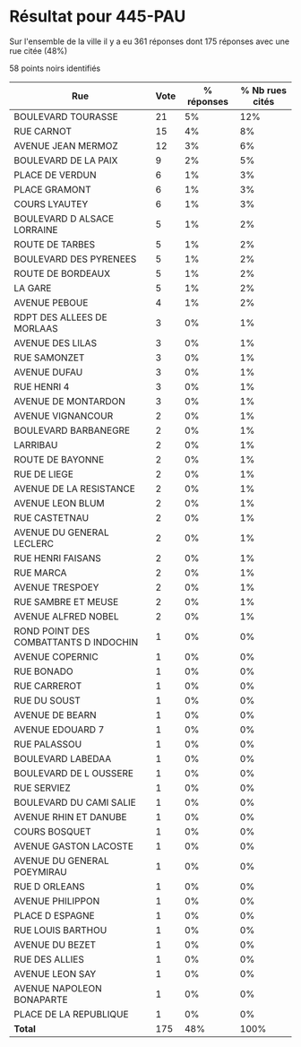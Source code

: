 # Résultat pour 445-PAU

Sur l'ensemble de la ville il y a eu 361 réponses dont 175 réponses avec une rue citée (48%)

58 points noirs identifiés

| Rue | Vote | % réponses | % Nb rues cités|
|-----|------|------------|----------------|
| BOULEVARD TOURASSE | 21 | 5% | 12%|
| RUE CARNOT | 15 | 4% | 8%|
| AVENUE JEAN MERMOZ | 12 | 3% | 6%|
| BOULEVARD DE LA PAIX | 9 | 2% | 5%|
| PLACE DE VERDUN | 6 | 1% | 3%|
| PLACE GRAMONT | 6 | 1% | 3%|
| COURS LYAUTEY | 6 | 1% | 3%|
| BOULEVARD D ALSACE LORRAINE | 5 | 1% | 2%|
| ROUTE DE TARBES | 5 | 1% | 2%|
| BOULEVARD DES PYRENEES | 5 | 1% | 2%|
| ROUTE DE BORDEAUX | 5 | 1% | 2%|
| LA GARE | 5 | 1% | 2%|
| AVENUE PEBOUE | 4 | 1% | 2%|
| RDPT DES ALLEES DE MORLAAS | 3 | 0% | 1%|
| AVENUE DES LILAS | 3 | 0% | 1%|
| RUE SAMONZET | 3 | 0% | 1%|
| AVENUE DUFAU | 3 | 0% | 1%|
| RUE HENRI 4 | 3 | 0% | 1%|
| AVENUE DE MONTARDON | 3 | 0% | 1%|
| AVENUE VIGNANCOUR | 2 | 0% | 1%|
| BOULEVARD BARBANEGRE | 2 | 0% | 1%|
| LARRIBAU | 2 | 0% | 1%|
| ROUTE DE BAYONNE | 2 | 0% | 1%|
| RUE DE LIEGE | 2 | 0% | 1%|
| AVENUE DE LA RESISTANCE | 2 | 0% | 1%|
| AVENUE LEON BLUM | 2 | 0% | 1%|
| RUE CASTETNAU | 2 | 0% | 1%|
| AVENUE DU GENERAL LECLERC | 2 | 0% | 1%|
| RUE HENRI FAISANS | 2 | 0% | 1%|
| RUE MARCA | 2 | 0% | 1%|
| AVENUE TRESPOEY | 2 | 0% | 1%|
| RUE SAMBRE ET MEUSE | 2 | 0% | 1%|
| AVENUE ALFRED NOBEL | 2 | 0% | 1%|
| ROND POINT DES COMBATTANTS D INDOCHIN | 1 | 0% | 0%|
| AVENUE COPERNIC | 1 | 0% | 0%|
| RUE BONADO | 1 | 0% | 0%|
| RUE CARREROT | 1 | 0% | 0%|
| RUE DU SOUST | 1 | 0% | 0%|
| AVENUE DE BEARN | 1 | 0% | 0%|
| AVENUE EDOUARD 7 | 1 | 0% | 0%|
| RUE PALASSOU | 1 | 0% | 0%|
| BOULEVARD LABEDAA | 1 | 0% | 0%|
| BOULEVARD DE L OUSSERE | 1 | 0% | 0%|
| RUE SERVIEZ | 1 | 0% | 0%|
| BOULEVARD DU CAMI SALIE | 1 | 0% | 0%|
| AVENUE RHIN ET DANUBE | 1 | 0% | 0%|
| COURS BOSQUET | 1 | 0% | 0%|
| AVENUE GASTON LACOSTE | 1 | 0% | 0%|
| AVENUE DU GENERAL POEYMIRAU | 1 | 0% | 0%|
| RUE D ORLEANS | 1 | 0% | 0%|
| AVENUE PHILIPPON | 1 | 0% | 0%|
| PLACE D ESPAGNE | 1 | 0% | 0%|
| RUE LOUIS BARTHOU | 1 | 0% | 0%|
| AVENUE DU BEZET | 1 | 0% | 0%|
| RUE DES ALLIES | 1 | 0% | 0%|
| AVENUE LEON SAY | 1 | 0% | 0%|
| AVENUE NAPOLEON BONAPARTE | 1 | 0% | 0%|
| PLACE DE LA REPUBLIQUE | 1 | 0% | 0%|
| **Total** | 175 | 48% | 100%|
